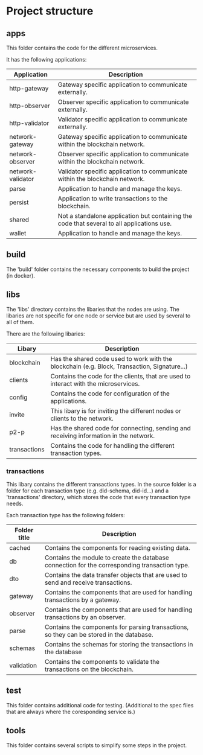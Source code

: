 # Project structure

## apps

This folder contains the code for the different microservices.

It has the following applications:

| Application | Description |
| ------- | -------- |
| http-gateway | Gateway specific application to communicate externally. |
| http-observer | Observer specific application to communicate externally. |
| http-validator | Validator specific application to communicate externally. |
| network-gateway | Gateway specific application to communicate within the blockchain network. |
| network-observer | Observer specific application to communicate within the blockchain network. |
| network-validator | Validator specific application to communicate within the blockchain network. |
| parse | Application to handle and manage the keys. |
| persist | Application to write transactions to the blockchain. |
| shared | Not a standalone application but containing the code that several to all applications use. |
| wallet | Application to handle and manage the keys. |

## build

The 'build' folder contains the necessary components to build the project (in docker).

## libs

The 'libs' directory contains the libaries that the nodes are using. The libaries are not specific for one node or service but are used by several to all of them. 

There are the following libaries:

| Libary | Description |
| -------- | -------- |
| blockchain | Has the shared code used to work with the blockchain (e.g. Block, Transaction, Signature...)| 
| clients | Contains the code for the clients, that are used to interact with the microservices. |
| config | Contains the code for configuration of the applications. |
| invite | This libary is for inviting the different nodes or clients to the network. |
| p2-p | Has the shared code for connecting, sending and receiving information in the network. |
| transactions | Contains the code for handling the different transaction types. |

### transactions

This libary contains the different transactions types. In the source folder is a folder for each transaction type (e.g. did-schema, did-id...) and a 'transactions' directory, which stores the code that every transaction type needs. 

Each transaction type has the following folders:

| Folder title | Description |
| ----------- | ----------- |
| cached | Contains the components for reading existing data. |
| db | Contains the module to create the database connection for the corresponding transaction type. |
| dto | Contains the data transfer objects that are used to send and receive transactions. |
| gateway | Contains the components that are used for handling transactions by a gateway. |
| observer | Contains the components that are used for handling transactions by an observer. |
| parse | Contains the components for parsing transactions, so they can be stored in the database. |
| schemas | Contains the schemas for storing the transactions in the database |
| validation | Contains the components to validate the transactions on the blockchain. |

## test

This folder contains additional code for testing. (Additional to the spec files that are always where the coresponding service is.)

## tools

This folder contains several scripts to simplify some steps in the project.